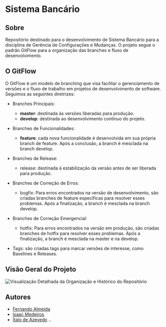 # Sistema Bancário

## Sobre
Repositório destinado para o desenvolvimento de Sistema Bancário para a disciplina de Gerência de Configurações e Mudanças. O projeto segue o padrão GitFlow para a organização das branches e fluxo de desenvolvimento.

## O GitFlow
O GitFlow é um modelo de branching que visa facilitar o gerenciamento de versões e o fluxo de trabalho em projetos de desenvolvimento de software. Seguimos as seguintes diretrizes:
- Branches Principais:
  - **master**: destinada às versões liberadas para produção.
  - **develop**: destinada ao desenvolvimento contínuo do projeto.

- Branches de Funcionalidades:
  - **feature**: cada nova funcionalidade é desenvolvida em sua própria branch de feature. Após a conclusão, a branch é mesclada na branch develop.

- Branches de Release:
  - release: destinada à estabilização da versão antes de ser liberada para produção.

- Branches de Correção de Erros:
  - bugfix: Para erros encontrados na versão de desenvolvimento, são criadas branches de feature específicas para resolver esses problemas. Após a finalização, a branch é mesclada na branch develop.

- Branches de Correção Emergencial:
  - hotfix: Para erros encontrados na versão em produção, são criadas branches de hotfix para resolver esses problemas. Após a finalização, a branch é mesclada na master e na develop.

- Tags: são criadas tags para marcar versões de interesse, como Baselines e Releases.

## Visão Geral do Projeto
![Visualização Detalhada da Organização e Histórico do Repositório](repoTree2.png)

<!-- ## Ferramentas Utilizadas
As ferramentas utilizadas foram: 

- HTML, css e JavaScript
- SQLite -->

## Autores
- [Fernando Almeida](https://github.com/feronando) 
- [Isaac Medeiros](https://github.com/zacmeedeiros)
- [Ítalo de Azevedo](https://github.com/italodea)
..
